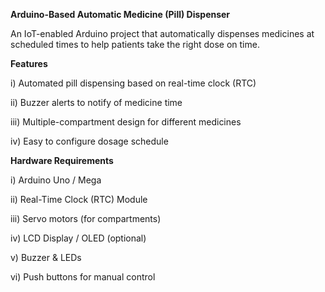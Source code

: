 **Arduino-Based Automatic Medicine (Pill) Dispenser**

An IoT-enabled Arduino project that automatically dispenses medicines at scheduled times to help patients take the right dose on time.

**Features**

i) Automated pill dispensing based on real-time clock (RTC)

ii) Buzzer alerts to notify of medicine time

iii) Multiple-compartment design for different medicines

iv) Easy to configure dosage schedule

**Hardware Requirements**

i) Arduino Uno / Mega

ii) Real-Time Clock (RTC) Module

iii) Servo motors (for compartments)

iv) LCD Display / OLED (optional)

v) Buzzer & LEDs

vi) Push buttons for manual control
